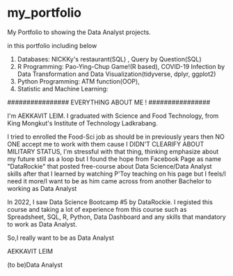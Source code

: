 # my_portfolio
My Portfolio to showing the Data Analyst projects. 


in this portfolio including below
1. Databases: NICKKy's restaurant(SQL) , Query by Question(SQL)
2. R Programming: Pao-Ying-Chup Game!(R based), COVID-19 Infection by Data Transformation and Data Visualization(tidyverse, dplyr, ggplot2)
3. Python Programming: ATM function(OOP), 
4. Statistic and Machine Learning: 




################   EVERYTHING ABOUT ME !   ################

I'm AEKKAVIT LEIM. I graduated with Science and Food Technology, from King Mongkut's Institute of Technology Ladkrabang. 

I tried to enrolled the Food-Sci job as should be in previously years then NO ONE accept me to work with them cause I DIDN'T CLEARIFY ABOUT MILITARY STATUS, 
I'm stressful with that thing, thinking emphasize about my future still as a loop but I found the hope from Facebook Page as name "DataRockie" that posted free-course about Data Science/Data Analyst skills after that I learned by watching P'Toy teaching on his page but I feels/I need it more/I want to be as him came across from another Bachelor to working as Data Analyst

In 2022, I saw Data Science Bootcamp #5 by DataRockie. I registed this course and taking a lot of experience from this course such as Spreadsheet, SQL, R, Python, Data Dashboard and any skills that mandatory to work as Data Analyst.


So,I really want to be as Data Analyst

   AEKKAVIT LEIM
   
(to be)Data Analyst
